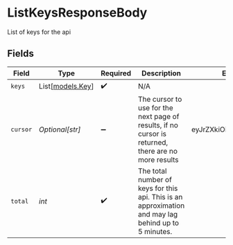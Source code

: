 # ListKeysResponseBody

List of keys for the api


## Fields

| Field                                                                                               | Type                                                                                                | Required                                                                                            | Description                                                                                         | Example                                                                                             |
| --------------------------------------------------------------------------------------------------- | --------------------------------------------------------------------------------------------------- | --------------------------------------------------------------------------------------------------- | --------------------------------------------------------------------------------------------------- | --------------------------------------------------------------------------------------------------- |
| `keys`                                                                                              | List[[models.Key](../models/key.md)]                                                                | :heavy_check_mark:                                                                                  | N/A                                                                                                 |                                                                                                     |
| `cursor`                                                                                            | *Optional[str]*                                                                                     | :heavy_minus_sign:                                                                                  | The cursor to use for the next page of results, if no cursor is returned, there are no more results | eyJrZXkiOiJrZXlfMTIzNCJ9                                                                            |
| `total`                                                                                             | *int*                                                                                               | :heavy_check_mark:                                                                                  | The total number of keys for this api. This is an approximation and may lag behind up to 5 minutes. |                                                                                                     |